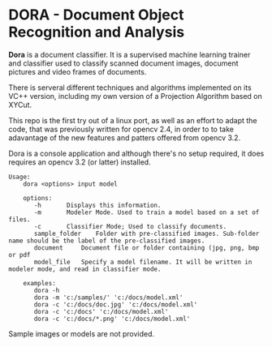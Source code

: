 # DORA - Document Object Recognition and Analysis


**Dora** is a document classifier. It is a supervised machine learning trainer and classifier used to classify scanned document images, document pictures and video frames of documents. 

There is serveral different techniques and algorithms implemented on its VC++ version, including my own version of a Projection Algorithm based on XYCut. 

This repo is the first try out of a linux port, as well as an effort to adapt the code, that was previously written for opencv 2.4, in order to  to take adavantage of the new features and patters offered from opencv 3.2.

Dora is a console application and although there's no setup required, it does requires an opencv 3.2 (or latter) installed.
    
```
Usage:
    dora <options> input model
 
    options:
       -h      	Displays this information.
       -m      	Modeler Mode. Used to train a model based on a set of files.
       -c      	Classifier Mode; Used to classify documents.
       sample_folder	Folder with pre-classified images. Sub-folder name should be the label of the pre-classified images.
       document 	Document file or folder containing (jpg, png, bmp or pdf
       model_file  	Specify a model filename. It will be written in modeler mode, and read in classifier mode.
 
    examples:
       dora -h
       dora -m 'c:/samples/' 'c:/docs/model.xml'
       dora -c 'c:/docs/doc.jpg' 'c:/docs/model.xml'
       dora -c 'c:/docs' 'c:/docs/model.xml'
       dora -c 'c:/docs/*.png' 'c:/docs/model.xml'
```       

Sample images or models are not provided.
